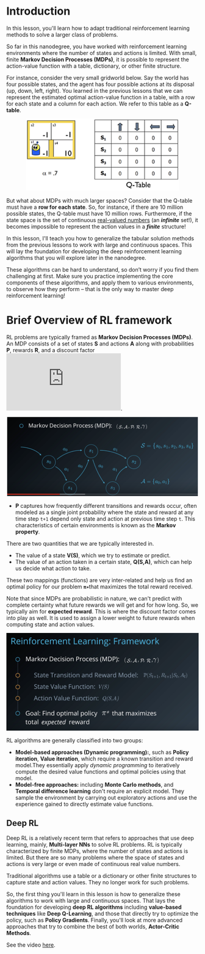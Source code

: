 # Introduction
In this lesson, you'll learn how to adapt traditional reinforcement learning methods to solve a larger class of problems.

So far in this nanodegree, you have worked with reinforcement learning environments where the number of states and actions is limited. With small, finite  **Markov Decision Processes (MDPs)**, it is possible to represent the action-value function with a table, dictionary, or other finite structure.

For instance, consider the very small gridworld below. Say the world has four possible states, and the agent has four possible actions at its disposal (up, down, left, right). You learned in the previous lessons that we can represent the estimated optimal action-value function in a table, with a row for each state and a column for each action. We refer to this table as a  **Q-table**.

<p align="center">
<img src="img/qtable.png" alt="drawing" width="400"/>
</p>

But what about MDPs with much larger spaces? Consider that the Q-table must have a  **row for each state**. So, for instance, if there are 10 million possible states, the Q-table must have 10 million rows. Furthermore, if the state space is the set of continuous  [real-valued numbers](https://en.wikipedia.org/wiki/Real_number)  (an  **_infinite_**  set!), it becomes impossible to represent the action values in a  **_finite_**  structure!

In this lesson, I'll teach you how to generalize the tabular solution methods from the previous lessons to work with large and continuous spaces. This will lay the foundation for developing the deep reinforcement learning algorithms that you will explore later in the nanodegree.

These algorithms can be hard to understand, so don’t worry if you find them challenging at first. Make sure you practice implementing the core components of these algorithms, and apply them to various environments, to observe how they perform – that is the only way to master deep reinforcement learning!

# Brief Overview of RL framework
RL problems are typically framed as **Markov Decision Processes (MDPs)**. An MDP consists of a set of states **S** and actions **A** along with probabilities **P**, rewards **R**, and a discount factor ![](https://latex.codecogs.com/gif.latex?%5Cinline%20%5Cdpi%7B120%7D%20%5Cgamma). 

<p align="center">
<img src="img/overview1.png" alt="drawing" width="500"/>
</p>

- **P** captures how frequently different transitions and rewards occur, often modeled as a single joint probability where the state and reward at any time step `t+1` depend only state and action at previous time step `t`. This characteristics of certain environments is known as the **Markov property**. 

There are two quantities that we are typically interested in. 

- The value of a state **V(S)**, which we try to estimate or predict. 
- The value of an action taken in a certain state, **Q(S,A)**, which can help us decide what action to take. 

These two mappings (functions) are very inter-related and help us find an optimal policy for our problem **`π∗​`** that maximizes the total reward received. 

Note that since MDPs are probabilistic in nature, we can't predict with complete certainty what future rewards we will get and for how long. So, we typically aim for **expected reward**. This is where the discount factor comes into play as well. It is used to assign a lower weight to future rewards when computing state and action values. 

<p align="center">
<img src="img/overview2.png" alt="drawing" width="600"/>
</p>

RL algorithms are generally classified into two groups:

- **Model-based approaches (Dynamic programming):**, such as **Policy iteration**, **Value iteration**, which require a known transition and reward model.They essentially apply _dynamic programming_ to iteratively compute the desired value functions and optimal policies using that model. 
- **Model-free approaches:** including **Monte Carlo methods**, and **Temporal difference learning** don't require an explicit model. They sample the environment by carrying out exploratory actions and use the experience gained to directly estimate value functions. 

## Deep RL
Deep RL is a relatively recent term that refers to approaches that use deep learning, mainly, **Multi-layer NNs** to solve RL problems. RL is typically characterized by finite MDPs, where the number of states and actions is limited. But there are so many problems where the space of states and actions is very large or even made of continuous real value numbers. 

Traditional algorithms use a table or a dictionary or other finite structures to capture state and action values. They no longer work for such problems. 

So, the first thing you'll learn in this lesson is how to generalize these algorithms to work with large and continuous spaces. That lays the foundation for developing **deep RL algorithms** including **value-based techniques** like **Deep Q-Learning**, and those that directly try to optimize the policy, such as **Policy Gradients**. Finally, you'll look at more advanced approaches that try to combine the best of both worlds, **Actor-Critic Methods**. 

See the video [here](https://youtu.be/GPjK124RU5g).


